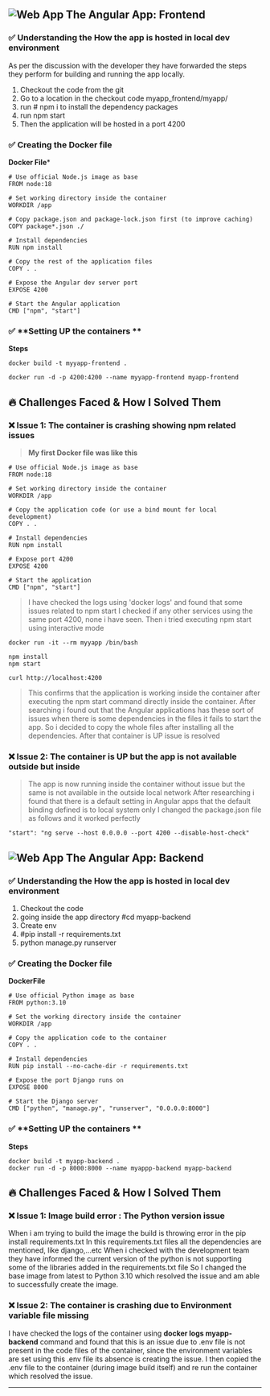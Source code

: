 ## ![Web App](https://img.shields.io/badge/Web%20App-0078D7?style=for-the-badge&logo=googlechrome&logoColor=white) **The Angular App: Frontend**

### ✅ **Understanding the How the app is hosted in local dev environment**

As per the discussion with the developer they have forwarded the steps they perform for building and running the app locally.

1. Checkout the code from the git
2. Go to a location in the checkout code myapp_frontend/myapp/   
3. run # npm i to install the dependency packages
4. run npm start
5. Then the application will be hosted in a port 4200

### ✅ **Creating the Docker file**

**Docker File***
```plaintext
# Use official Node.js image as base
FROM node:18

# Set working directory inside the container
WORKDIR /app

# Copy package.json and package-lock.json first (to improve caching)
COPY package*.json ./

# Install dependencies
RUN npm install

# Copy the rest of the application files
COPY . .

# Expose the Angular dev server port
EXPOSE 4200

# Start the Angular application
CMD ["npm", "start"]

````

### ✅ **Setting UP the containers **

**Steps**
````Plaintext
docker build -t myyapp-frontend .

docker run -d -p 4200:4200 --name myyapp-frontend myapp-frontend

````

## 🔥 **Challenges Faced & How I Solved Them**

### ❌ Issue 1: The container is crashing showing npm related issues

> **My first Docker file was like this**  

```plaintext
# Use official Node.js image as base
FROM node:18

# Set working directory inside the container
WORKDIR /app

# Copy the application code (or use a bind mount for local development)
COPY . .

# Install dependencies
RUN npm install

# Expose port 4200
EXPOSE 4200

# Start the application
CMD ["npm", "start"]

````

> I have checked the logs using 'docker logs' and found that some issues related to npm start
> I checked if any other services using the same port 4200, none i have seen.
> Then i tried executing npm start using interactive mode

````plaintext
docker run -it --rm myyapp /bin/bash

npm install
npm start

curl http://localhost:4200
````
> This confirms that the application is working inside the container after executing the npm start command directly inside the container.
> After searching i found out that the Angular applications has these sort of issues when there is some dependencies in the files it fails to start the app. So i decided to copy the whole files after installing all the dependencies.
> After that container is UP issue is resolved

### ❌ Issue 2: The container is UP but the app is not available outside but inside

> The app is now running inside the container without issue but the same is not available in the outside local network
> After researching i found that there is a default setting in Angular apps that the default binding defined is to local system only
> I changed the package.json file as follows and it worked perfectly

````plaintext
"start": "ng serve --host 0.0.0.0 --port 4200 --disable-host-check"
````

## ![Web App](https://img.shields.io/badge/Web%20App-0078D7?style=for-the-badge&logo=googlechrome&logoColor=white) **The Angular App: Backend**

### ✅ **Understanding the How the app is hosted in local dev environment**

1. Checkout the code
2. going inside the app directory #cd myapp-backend
3. Create env
4. #pip install -r requirements.txt
5. python manage.py runserver

### ✅ **Creating the Docker file**

**DockerFile**
````plaintext
# Use official Python image as base
FROM python:3.10

# Set the working directory inside the container
WORKDIR /app

# Copy the application code to the container
COPY . .

# Install dependencies
RUN pip install --no-cache-dir -r requirements.txt

# Expose the port Django runs on
EXPOSE 8000

# Start the Django server
CMD ["python", "manage.py", "runserver", "0.0.0.0:8000"]

````

### ✅ **Setting UP the containers **

**Steps**
````Plaintext
docker build -t myapp-backend .
docker run -d -p 8000:8000 --name myappp-backend myapp-backend
````

## 🔥 **Challenges Faced & How I Solved Them**

### ❌ Issue 1: Image build error : The Python version issue

When i am trying to build the image the build is throwing error in the pip install requirements.txt
In this requirements.txt  files all the dependencies are mentioned, like django,...etc
When i checked with the development team they have informed the current version of the python is not supporting some of the libraries added in the requirements.txt file
So I changed the base image from latest to Python 3.10 which resolved the issue and am able to successfully create the image.

### ❌ Issue 2: The container is crashing due to Environment variable file missing

I have checked the logs of the container using **docker logs myapp-backend** command and found that this is an issue due to .env file is not present in the code files of the container, since the environment variables are set using this .env file its absence is creating the issue. I then copied the .env file to the container (during image build itself) and re run the container which resolved the issue.


---
